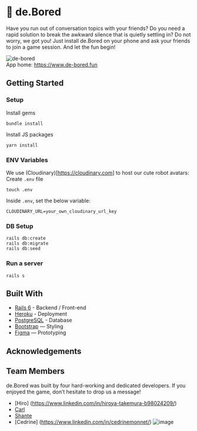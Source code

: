 # :game_die: de.Bored

Have you run out of conversation topics with your friends? Do you need a rapid solution to break the awkward silence that is quietly settling in? 
Do not worry, we got you! Just install de.Bored on your phone and ask your friends to join a game session. And let the fun begin!


![de-bored](https://user-images.githubusercontent.com/68413600/159096381-81764408-83a3-4f8e-8b04-b3cdd3c88008.png)
<br>
App home: https://www.de-bored.fun
   

## Getting Started
### Setup

Install gems
```
bundle install
```
Install JS packages
```
yarn install
```

### ENV Variables
We use (Cloudinary)[https://cloudinary.com] to host our cute robot avatars:
Create `.env` file
```
touch .env
```
Inside `.env`, set the below variable: 
```
CLOUDINARY_URL=your_own_cloudinary_url_key
```

### DB Setup
```
rails db:create
rails db:migrate
rails db:seed
```

### Run a server
```
rails s
```

## Built With
- [Rails 6](https://guides.rubyonrails.org/) - Backend / Front-end
- [Heroku](https://heroku.com/) - Deployment
- [PostgreSQL](https://www.postgresql.org/) - Database
- [Bootstrap](https://getbootstrap.com/) — Styling
- [Figma](https://www.figma.com) — Prototyping

## Acknowledgements

## Team Members
de.Bored was built by four hard-working and dedicated developers. If you enjoyed the game, don’t hesitate to drop us a message!  
- [Hiro] (https://www.linkedin.com/in/hiroya-takemura-b98024209/)
- [Carl](https://www.linkedin.com/in/carlnoval/)
- [Shante](https://www.linkedin.com/in/shantejohnson-moore/)
- [Cedrine] (https://www.linkedin.com/in/cedrinemonnet/)
![image](https://user-images.githubusercontent.com/68413600/159096368-f1a9769c-5015-40a9-a944-65ef812895ee.png)
